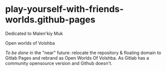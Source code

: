 # play-yourself-with-friends-worlds.github-pages
Dedicated to Malen'kiy Muk

Open worlds of Volshba

*To be done* in the "near" future: relocate the repository & floating domain to Gitlab Pages and rebrand as Open Worlds Of Volshba. As Gitlab has a community opensource version and Github doesn't.
